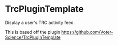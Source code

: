 # TrcPluginTemplate
Display a user's TRC activity feed. 

This is based off the plugin https://github.com/Voter-Science/TrcPluginTemplate 
